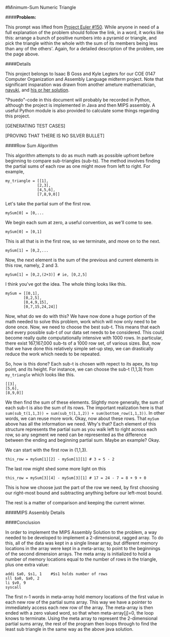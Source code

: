 #Minimum-Sum Numeric Triangle

####**Problem:**

This prompt was lifted from [Project Euler #150](https://projecteuler.net/problem=150).  While anyone in need of a full explanation of the problem should follow the link, in a word, it works like this: arrange a bunch of positive numbers into a pyramid or triangle, and pick the triangle within the whole with the sum of its members being less than any of the others'.  Again, for a detailed description of the problem, see the page above.

####Details

This project belongs to Isaac B Goss and Kyle Legters for our COE 0147 Computer Organization and Assembly Language midterm project.  Note that significant insparation was drawn from another ameture mathematician, [nayuki](https://github.com/nayuki), and [his or her solution](https://github.com/nayuki/Project-Euler-solutions/blob/master/java/p150.java).

"Psuedo"-code in this document will probably be recorded in Python, although the project is implemented in Java and then MIPS assembly.  A useful Python module is also provided to calculate some things regarding this project.

[GENERATING TEST CASES]

[PROVING THAT THERE IS NO SILVER BULLET]

####Row Sum Algorithm

This algorithm attempts to do as much math as possible upfront before beginning to compare sub-triangles (sub-ts).  The method involves finding the partial sums of each row as one might move from left to right.  For example,
```
my_triangle = [[1],
              [2,3],
              [4,5,6],
              [7,8,9,0]]
```
Let's take the partial sum of the first row.
```
mySum[0] = [0,...
```
We begin each sum at zero, a useful convention, as we'll come to see.
```
mySum[0] = [0,1]
```
This is all that is in the first row, so we terminate, and move on to the next.
```
mySum[1] = [0,2,...
```
Now, the next element is the sum of the previous and current elements in this row, namely, 2 and 3.
```
mySum[1] = [0,2,(2+3)] # ie, [0,2,5]
```
I think you've got the idea.  The whole thing looks like this.
```
mySum = [[0,1],
        [0,2,5],
        [0,4,9,15],
        [0,7,15,24,24]]
```

Now, what do we do with this?  We have now done a huge portion of the math needed to solve this problem, work which will now only need to be done once.
Now, we need to choose the best sub-t.  This means that each and every possible sub-t of our data set needs to be considered.  This could become really quite computationally intensive with 1000 rows.  In particular, there exist 167,167,000 sub-ts of a 1000 row set, of various sizes.  But, now that we have done this relatively simple set-up step, we can drastically reduce the work which needs to be repeated.

So, how is this done?  Each sub-t is chosen with repect to its apex, its top point, and its height.  For instance, we can choose the sub-t (1,1,3) from `my_triangle` which looks like this.
```
[[3],
[5,6],
[8,9,0]]
```
We then find the sum of these elements.  Slightly more generally, the sum of each sub-t is also the sum of its rows.
The important realization here is that `sum(sub_t(1,1,3)) = sum(sub_t(1,1,2)) + sum(bottom_row(1,1,3))`.  In other words, we can reuse more work. 
Okay, now about these rows.  That `mySum` above has all the information we need.  Why's that?  Each element of this structure represents the partial sum as you walk left to right across each row, so any segment we need can be represented as the difference between the ending and beginning partial sum.  Maybe an example? Okay.

We can start with the first row in (1,1,3).
```
this_row = mySum[1][2] - mySum[1][1] # 3 = 5 - 2
```
The last row might shed some more light on this
```
this_row = mySum[3][4] - mySum[3][1] # 17 = 24 - 7 = 8 + 9 + 0
```
This is how we choose just the part of the row we need, by first choosing our right-most bound and subtracting anything before our left-most bound.

The rest is a matter of comparison and keeping the current winner.

####MIPS Assembly Details

####Conclusion

In order to implement the MIPS Assembly Solution to the problem, a way needed to be developed to implement a 2-dimensional, ragged array.  To do this, all of the data was kept in a single linear array, but different memory locations in the array were kept in a meta-array, to point to the beginnings of the second dimension arrays.  The meta array is initialized to hold a number of memory locations equal to the number of rows in the triangle, plus one extra value:
```
addi $a0, $s1, 1    #$s1 holds number of rows
sll $a0, $a0, 2
li $v0, 9
syscall
```
The first n-1 words in meta-array hold memory locations of the first value in each new row of the partial sums array.  This way we have a pointer to immediately access each new row of the array.  The meta-array is then ended with a zero valued word, so that when meta-array[j]=0, the loop knows to terminate.  Using the meta array to represent the 2-dimensional partial sums array, the rest of the program then loops through to find the least sub triangle in the same way as the above java solution. 
